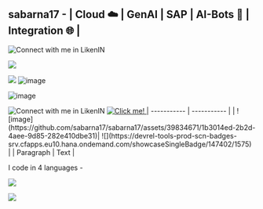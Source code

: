 ## sabarna17 - | Cloud ☁️ | GenAI | SAP | AI-Bots 🤖 | Integration 🌐 |

<img alt="Connect with me in LikenIN" src="https://www.linkedin.com/in/sabarna-chatterjee-b942108b/">
  
![](https://devrel-tools-prod-scn-badges-srv.cfapps.eu10.hana.ondemand.com/showcaseSingleBadge/147402/1575) 

![](https://devrel-tools-prod-scn-badges-srv.cfapps.eu10.hana.ondemand.com/showcaseBadges/147402/1575/1551/1514/1517/909) ![image](https://github.com/sabarna17/sabarna17/assets/39834671/5b0cac31-0335-4794-a65c-abee1f86026b)  






<picture>
  
  ![image](https://github.com/sabarna17/sabarna17/assets/39834671/e5d88431-1f9b-4983-9704-60c826504c41)

  <img alt="Connect with me in LikenIN" src="https://www.linkedin.com/in/sabarna-chatterjee-b942108b/">
</picture>
<a href="https://www.linkedin.com/in/sabarna-chatterjee-b942108b/">
  <img src="path-to-your-image.png" alt="Click me!" />
</a>
| ----------- | ----------- |
| ![image](https://github.com/sabarna17/sabarna17/assets/39834671/1b3014ed-2b2d-4aee-9d85-282e410dbe31)| ![](https://devrel-tools-prod-scn-badges-srv.cfapps.eu10.hana.ondemand.com/showcaseSingleBadge/147402/1575) |
| Paragraph | Text |

<!--
**sabarna17/sabarna17** is a ✨ _special_ ✨ repository because its `README.md` (this file) appears on your GitHub profile.

Here are some ideas to get you started:

- 🔭 I’m currently working on ...
- 🌱 I’m currently learning ...
- 👯 I’m looking to collaborate on ...
- 🤔 I’m looking for help with ...
- 💬 Ask me about ...
- 📫 How to reach me: ...
- 😄 Pronouns: ...
- ⚡ Fun fact: ...
-->

I code in 4 languages - 


![](https://devrel-tools-prod-scn-badges-srv.cfapps.eu10.hana.ondemand.com/showcaseSingleBadge/147402/1575)

![](https://devrel-tools-prod-scn-badges-srv.cfapps.eu10.hana.ondemand.com/showcaseBadges/147402/1575/1551/1514/1517/909)
